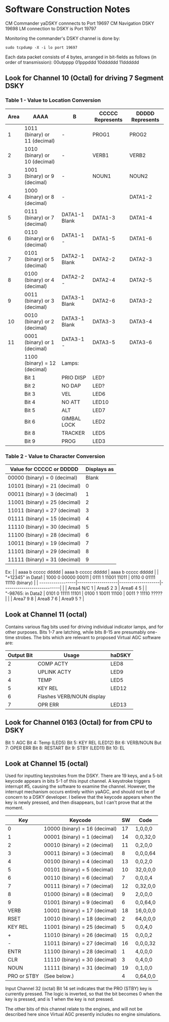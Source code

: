 # Software Construction Notes

CM Commander yaDSKY connnects to Port 19697
CM Navigation DSKY 19698
LM connection to DSKY is Port 19797 

Monitoring the commander's DSKY channel is done by:
```
sudo tcpdump -X -i lo port 19697
```
Each data packet consists of 4 bytes, arranged in bit-fields as follows (in order of transmission):
00utpppp 01pppddd 10dddddd 11dddddd

## Look for Channel 10 (Octal) for driving 7 Segment DSKY

### Table 1 - Value to Location Conversion
| Area | AAAA | B | CCCCC Represents | DDDDD  Represents |
|-----|---------|------|------------------|--------------------|
| 1 | 1011 (binary) or 11 (decimal) | - | PROG1 | PROG2 |
| 2 | 1010 (binary) or 10 (decimal) | - | VERB1 | VERB2 |
| 3 | 1001 (binary) or 9 (decimal) | - | NOUN1 | NOUN2 |
| 4 | 1000 (binary) or 8 (decimal) | - |   | DATA1-2 |
| 5 | 0111 (binary) or 7 (decimal) | DATA1-1 Blank | DATA1-3 | DATA1-4 |
| 6 | 0110 (binary) or 6 (decimal) | DATA1-1 - | DATA1-5 | DATA1-6 |
| 7 | 0101 (binary) or 5 (decimal) | DATA2-1 Blank | DATA2-2 | DATA2-3 |
| 8 | 0100 (binary) or 4 (decimal) | DATA2-2 - | DATA2-4 | DATA2-5 |
| 9 | 0011 (binary) or 3 (decimal) | DATA3-1 Blank | DATA2-6 | DATA3-2 |
| 10 | 0010 (binary) or 2 (decimal) | DATA3-1 Blank | DATA3-3 | DATA3-4 |
| 11 | 0001 (binary) or 1 (decimal) | DATA3-1 - | DATA3-5 | DATA3-6 |
|  | 1100 (binary) = 12 (decimal) | 	Lamps: | | |
|  | Bit 1 | PRIO DISP | LED? |
|  | Bit 2 | NO DAP | LED? |
|  | Bit 3 | VEL | LED6 |
|  | Bit 4 | NO ATT | LED10 |
|  | Bit 5 | ALT | LED7 |
|  | Bit 6 | GIMBAL LOCK | LED2 |
|  | Bit 8 | TRACKER | LED5 |
|  | Bit 9 | PROG | LED3 |

### Table 2 - Value to Character Conversion
| Value for CCCCC or DDDDD | Displays as |
|------------------------|-----------|
| 00000 (binary) = 0 (decimal) | Blank |
| 10101 (binary) = 21 (decimal) | 0 |
| 00011 (binary) = 3 (decimal) | 1 |
| 11001 (binary) = 25 (decimal)|  2 |
| 11011 (binary) = 27 (decimal) | 3 |
| 01111 (binary) = 15 (decimal) | 4 |
| 11110 (binary) = 30 (decimal) | 5 |
| 11100 (binary) = 28 (decimal) | 6 |
| 10011 (binary) = 19 (decimal) | 7 |
| 11101 (binary) = 29 (decimal) | 8 |
| 11111 (binary) = 31 (decimal) | 9 |

Ex: 
|                   | aaaa b ccccc ddddd | aaaa b ccccc ddddd | aaaa b ccccc ddddd |
| "+12345" in Data1 | 1000 0 00000 00011 | 0111 1 11001 11011 | 0110 0 01111 11110 (binary) |
| ------------------|--------------------|--------------------|----------------------------|
|                   | Area4   N/C   1    | Area5    2     3   | Area6    4     5 |
| "-98765: in Data2 | 0101 0 11111 11101 | 0100 1 10011 11100 | 0011 ? 11110 ????? |
|                   | Area7    9     8   | Area8    7     6   | Area9    5     ? | 

## Look at Channel 11 (octal)
Contains various flag bits used for driving individual indicator lamps, and for other purposes.  Bits 1-7 are latching, while bits 8-15 are presumably one-time strobes. The bits which are relevant to proposed Virtual AGC software are:

| Output Bit |  Usage | haDSKY | 
|------------|--------|--------|
| 2 | COMP ACTY | LED8 |
| 3 | UPLINK ACTY | LED9 |
| 4 | TEMP | LED5 |
| 5 | KEY REL | LED12 |
| 6 | Flashes VERB/NOUN display |  |
| 7 | OPR ERR | LED13 |

## Look for Channel 0163 (Octal) for from CPU to DSKY
Bit 1: AGC
Bit 4: Temp (LED5)
Bit 5: KEY REL (LED12)
Bit 6: VERB/NOUN
But 7: OPER ERR
Bit 8: RESTART
Bit 9: STBY (LED11)
Bit 10: EL

## Look at Channel 15 (octal) 
Used for inputting keystrokes from the DSKY. There are 19 keys, and a 5-bit keycode appears in bits 5-1 of this input channel.  A keystroke triggers interrupt #5, causing the software to examine the channel. However, the interrupt mechanism occurs entirely within yaAGC, and should not be of concern to a DSKY developer. I believe that the keycode appears when the key is newly pressed, and then disappears, but I can't prove that at the moment.

| Key | Keycode | SW | Code |
|----|--------------|------|-------|
| 0 | 10000 (binary) = 16 (decimal) | 17 | 1,0,0,0 |
| 1 | 00001 (binary) = 1 (decimal)  | 14 | 0,0,32,0 |
| 2 | 00010 (binary) = 2 (decimal) | 11 | 0,2,0,0 |
| 3 | 00011 (binary) = 3 (decimal) | 8 | 0,0,0,64 |
| 4 | 00100 (binary) = 4 (decimal) | 13 | 0,0,2,0 |
| 5 | 00101 (binary) = 5 (decimal) | 10 | 32,0,0,0 |
| 6 | 00110 (binary) = 6 (decimal) | 7 | 0,0,0,4 |
| 7 | 00111 (binary) = 7 (decimal) | 12 | 0,32,0,0 |
| 8 | 01000 (binary) = 8 (decimal) | 9 | 2,0,0,0 |
| 9 | 01001 (binary) = 9 (decimal) | 6 | 0,0,64,0 |
| VERB | 10001 (binary) = 17 (decimal) | 18 | 16,0,0,0 |
| RSET | 10010 (binary) = 18 (decimal) | 2 | 64,0,0,0 | 
| KEY REL | 11001 (binary) = 25 (decimal) | 5 | 0,0,4,0 |
| + | 11010 (binary) = 26 (decimal) | 15 | 0,0,0,2 |
| - | 11011 (binary) = 27 (decimal) | 16 | 0,0,0,32 |
| ENTR | 11100 (binary) = 28 (decimal) | 1 | 4,0,0,0 |
| CLR | 11110 (binary) = 30 (decimal) | 3 | 0,4,0,0 |
| NOUN | 11111 (binary) = 31 (decimal) | 19 | 0,1,0,0 |
| PRO or STBY | (See below.) | 4 | 0,64,0,0 | 

Input Channel 32 (octal)
Bit 14 set indicates that the PRO (STBY) key is currently pressed.  The logic is inverted, so that the bit becomes 0 when the key is pressed, and is 1 when the key is not pressed.

The other bits of this channel relate to the engines, and will not be described here since Virtual AGC presently includes no engine simulations.
